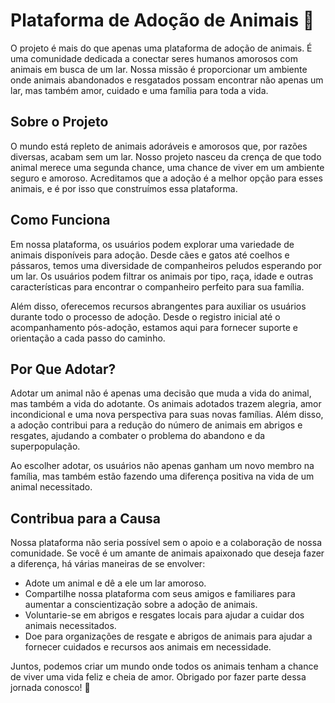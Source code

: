 # Plataforma de Adoção de Animais 🐾

O projeto é mais do que apenas uma plataforma de adoção de animais. É uma comunidade dedicada a conectar seres humanos amorosos com animais em busca de um lar. Nossa missão é proporcionar um ambiente onde animais abandonados e resgatados possam encontrar não apenas um lar, mas também amor, cuidado e uma família para toda a vida.

## Sobre o Projeto

O mundo está repleto de animais adoráveis e amorosos que, por razões diversas, acabam sem um lar. Nosso projeto nasceu da crença de que todo animal merece uma segunda chance, uma chance de viver em um ambiente seguro e amoroso. Acreditamos que a adoção é a melhor opção para esses animais, e é por isso que construímos essa plataforma.

## Como Funciona

Em nossa plataforma, os usuários podem explorar uma variedade de animais disponíveis para adoção. Desde cães e gatos até coelhos e pássaros, temos uma diversidade de companheiros peludos esperando por um lar. Os usuários podem filtrar os animais por tipo, raça, idade e outras características para encontrar o companheiro perfeito para sua família.

Além disso, oferecemos recursos abrangentes para auxiliar os usuários durante todo o processo de adoção. Desde o registro inicial até o acompanhamento pós-adoção, estamos aqui para fornecer suporte e orientação a cada passo do caminho.

## Por Que Adotar?

Adotar um animal não é apenas uma decisão que muda a vida do animal, mas também a vida do adotante. Os animais adotados trazem alegria, amor incondicional e uma nova perspectiva para suas novas famílias. Além disso, a adoção contribui para a redução do número de animais em abrigos e resgates, ajudando a combater o problema do abandono e da superpopulação.

Ao escolher adotar, os usuários não apenas ganham um novo membro na família, mas também estão fazendo uma diferença positiva na vida de um animal necessitado.

## Contribua para a Causa

Nossa plataforma não seria possível sem o apoio e a colaboração de nossa comunidade. Se você é um amante de animais apaixonado que deseja fazer a diferença, há várias maneiras de se envolver:

- Adote um animal e dê a ele um lar amoroso.
- Compartilhe nossa plataforma com seus amigos e familiares para aumentar a conscientização sobre a adoção de animais.
- Voluntarie-se em abrigos e resgates locais para ajudar a cuidar dos animais necessitados.
- Doe para organizações de resgate e abrigos de animais para ajudar a fornecer cuidados e recursos aos animais em necessidade.

Juntos, podemos criar um mundo onde todos os animais tenham a chance de viver uma vida feliz e cheia de amor. Obrigado por fazer parte dessa jornada conosco! 🐾
